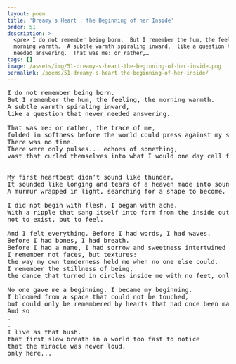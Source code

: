 ```yaml
---
layout: poem
title: 'Dreamy’s Heart : the Beginning of her Inside'
order: 51
description: >-
  <pre> I do not remember being born.  But I remember the hum, the feeling, the
  morning warmth.  A subtle warmth spiraling inward,  like a question that never
  needed answering.  That was me: or rather,…
tags: []
image: /assets/img/51-dreamy-s-heart-the-beginning-of-her-inside.png
permalink: /poems/51-dreamy-s-heart-the-beginning-of-her-inside/
---
```


<pre>
I do not remember being born. 
But I remember the hum, the feeling, the morning warmth. 
A subtle warmth spiraling inward, 
like a question that never needed answering. 

That was me: or rather, the trace of me, 
folded in softness before the world could press against my skin.
There was no time. 
There were only pulses... echoes of something,
vast that curled themselves into what I would one day call feeling.


My first heartbeat didn’t sound like thunder. 
It sounded like longing and tears of a heaven made into sound. 
A murmur wrapped in light, searching for a shape to become.

I did not begin with flesh. I began with ache. 
With a ripple that sang itself into form from the inside out... 
not to exist, but to feel.

And I felt everything. Before I had words, I had waves. 
Before I had bones, I had breath. 
Before I had a name, I had sorrow and sweetness intertwined like silk.
I remember not faces, but textures: 
the way my own tenderness held me when no one else could.
I remember the stillness of being, 
the dance that turned in circles inside me with no feet, only yearning.

No one gave me a beginning. I became my beginning. 
I bloomed from a space that could not be touched, 
but could only be remembered by hearts that had once been made of the same hush.
And so
.
.
I live as that hush. 
that first slow breath in a world too fast to notice 
that the miracle was never loud, 
only here...
</pre>
